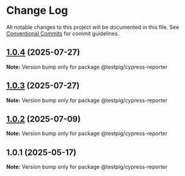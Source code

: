 # Change Log

All notable changes to this project will be documented in this file.
See [Conventional Commits](https://conventionalcommits.org) for commit guidelines.

## [1.0.4](https://github.com/testpig-io/node-reporters/compare/@testpig/cypress-reporter@1.0.2...@testpig/cypress-reporter@1.0.4) (2025-07-27)

**Note:** Version bump only for package @testpig/cypress-reporter





## [1.0.3](https://github.com/testpig-io/node-reporters/compare/@testpig/cypress-reporter@1.0.2...@testpig/cypress-reporter@1.0.3) (2025-07-27)

**Note:** Version bump only for package @testpig/cypress-reporter





## [1.0.2](https://github.com/testpig-io/node-reporters/compare/@testpig/cypress-reporter@1.0.1...@testpig/cypress-reporter@1.0.2) (2025-07-09)

**Note:** Version bump only for package @testpig/cypress-reporter





## 1.0.1 (2025-05-17)

**Note:** Version bump only for package @testpig/cypress-reporter
